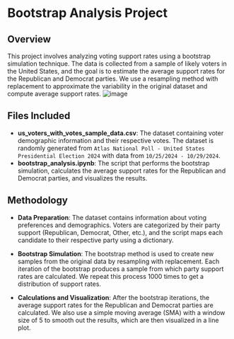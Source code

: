 # Bootstrap Analysis Project

## Overview
This project involves analyzing voting support rates using a bootstrap simulation technique. The data is collected from a sample of likely voters in the United States, 
and the goal is to estimate the average support rates for the Republican and Democrat parties. We use a resampling method with replacement to approximate the variability 
in the original dataset and compute average support rates.
![image](https://github.com/user-attachments/assets/6718a15d-740d-4904-97af-dd3c0a65c82b)
## Files Included
- **us_voters_with_votes_sample_data.csv**: The dataset containing voter demographic information and their respective votes. The dataset is randomly generated from
  `Atlas National Poll - United States Presidential Election 2024` with data from `10/25/2024 - 10/29/2024`.
- **bootstrap_analysis.ipynb**: The script that performs the bootstrap simulation, calculates the average support rates for the Republican and Democrat parties, and
visualizes the results.

## Methodology
- **Data Preparation**: The dataset contains information about voting preferences and demographics. Voters are categorized by their party support (Republican, Democrat,
Other, etc.), and the script maps each candidate to their respective party using a dictionary.

- **Bootstrap Simulation**: The bootstrap method is used to create new samples from the original data by resampling with replacement. Each iteration of the bootstrap
 produces a sample from which party support rates are calculated. We repeat this process 1000 times to get a distribution of support rates.

- **Calculations and Visualization**: After the bootstrap iterations, the average support rates for the Republican and Democrat parties are calculated. We also use a
 simple moving average (SMA) with a window size of 5 to smooth out the results, which are then visualized in a line plot.



